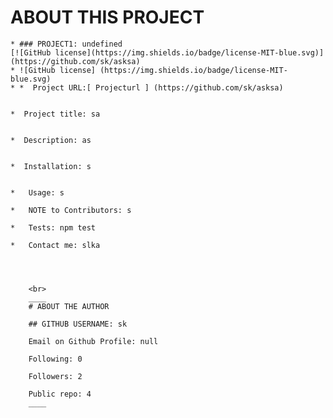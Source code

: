 
# ABOUT THIS PROJECT

    * ### PROJECT1: undefined
    [![GitHub license](https://img.shields.io/badge/license-MIT-blue.svg)](https://github.com/sk/asksa)
    * ![GitHub license] (https://img.shields.io/badge/license-MIT-blue.svg)
    * *  Project URL:[ Projecturl ] (https://github.com/sk/asksa)
       
       
    *  Project title: sa
       
       
    *  Description: as
       
       
    *  Installation: s
       
       
    *   Usage: s
           
    *   NOTE to Contributors: s
    
    *   Tests: npm test
    
    *   Contact me: slka
   
    


        <br>
        ____
        # ABOUT THE AUTHOR
    
        ## GITHUB USERNAME: sk
            
        Email on Github Profile: null
            
        Following: 0
            
        Followers: 2
            
        Public repo: 4
        ____   
    